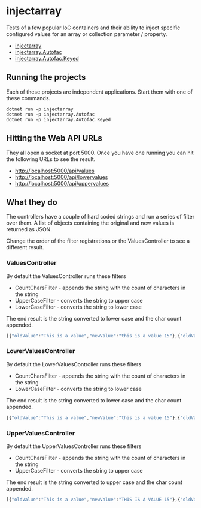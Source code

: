 # injectarray
Tests of a few popular IoC containers and their ability to inject specific configured values for an array or collection parameter / property.

* [injectarray](injectarray/README.md)
* [injectarray.Autofac](injectarray.Autofac/README.md)
* [injectarray.Autofac.Keyed](injectarray.Autofac.Keyed/README.md)

## Running the projects
Each of these projects are independent applications. Start them with one of these commands.
```
dotnet run -p injectarray
dotnet run -p injectarray.Autofac
dotnet run -p injectarray.Autofac.Keyed
```

## Hitting the Web API URLs
They all open a socket at port 5000. Once you have one running you can hit the following URLs to see the result.

* [http://localhost:5000/api/values](http://localhost:5000/api/values)
* [http://localhost:5000/api/lowervalues](http://localhost:5000/api/lowervalues)
* [http://localhost:5000/api/uppervalues](http://localhost:5000/api/uppervalues)

## What they do
The controllers have a couple of hard coded strings and run a series of filter over them. A list of objects containing the original and new values is returned as JSON.

Change the order of the filter registrations or the ValuesController to see a different result.

### ValuesController
By default the ValuesController runs these filters
* CountCharsFilter - appends the string with the count of characters in the string
* UpperCaseFilter - converts the string to upper case
* LowerCaseFilter - converts the string to lower case

The end result is the string converted to lower case and the char count appended.

```js
[{"oldValue":"This is a value","newValue":"this is a value 15"},{"oldValue":"this is another value","newValue":"this is another value 21"}]
```

### LowerValuesController
By default the LowerValuesController runs these filters
* CountCharsFilter - appends the string with the count of characters in the string
* LowerCaseFilter - converts the string to lower case

The end result is the string converted to lower case and the char count appended.

```js
[{"oldValue":"This is a value","newValue":"this is a value 15"},{"oldValue":"this is another value","newValue":"this is another value 21"}]
```

### UpperValuesController
By default the UpperValuesController runs these filters
* CountCharsFilter - appends the string with the count of characters in the string
* UpperCaseFilter - converts the string to upper case

The end result is the string converted to upper case and the char count appended.

```js
[{"oldValue":"This is a value","newValue":"THIS IS A VALUE 15"},{"oldValue":"this is another value","newValue":"THIS IS ANOTHER VALUE 21"}]
```
